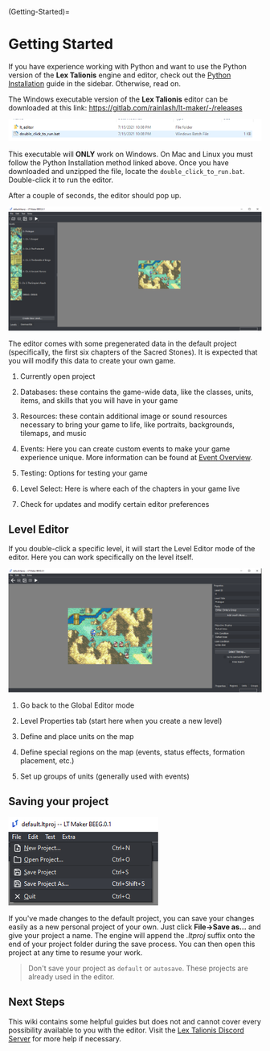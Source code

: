 (Getting-Started)=
# Getting Started

If you have experience working with Python and want to use the Python version of the **Lex Talionis** engine and editor, check out the [Python Installation](PyInstall) guide in the sidebar. Otherwise, read on.

The Windows executable version of the **Lex Talionis** editor can be downloaded at this link:  https://gitlab.com/rainlash/lt-maker/-/releases

![PictureOfDoubleClick](../Images/PictureOfDoubleClick.png)

This executable will **ONLY** work on Windows. On Mac and Linux you must follow the Python Installation method linked above. Once you have downloaded and unzipped the file, locate the `double_click_to_run.bat`. Double-click it to run the editor.

After a couple of seconds, the editor should pop up.

![PictureOfEditorLabeled](../Images/GlobalEditorLabeled.png)

The editor comes with some pregenerated data in the default project (specifically, the first six chapters of the Sacred Stones). It is expected that you will modify this data to create your own game.

1. Currently open project

2. Databases: these contains the game-wide data, like the classes, units, items, and skills that you will have in your game

3. Resources: these contain additional image or sound resources necessary to bring your game to life, like portraits, backgrounds, tilemaps, and music

4. Events: Here you can create custom events to make your game experience unique. More information can be found at [Event Overview](EventOverview).

5. Testing: Options for testing your game

6. Level Select: Here is where each of the chapters in your game live

7. Check for updates and modify certain editor preferences

## Level Editor

If you double-click a specific level, it will start the Level Editor mode of the editor. Here you can work specifically on the level itself.

![LevelEditor](../Images/LevelEditor.png)

1. Go back to the Global Editor mode

2. Level Properties tab (start here when you create a new level)

3. Define and place units on the map

4. Define special regions on the map (events, status effects, formation placement, etc.)

5. Set up groups of units (generally used with events)

## Saving your project

![SavingProject](../Images/SavingProject.png)

If you've made changes to the default project, you can save your changes easily as a new personal project of your own. Just click **File->Save as...** and give your project a name. The engine will append the *.ltproj* suffix onto the end of your project folder during the save process. You can then open this project at any time to resume your work.

> Don't save your project as `default` or `autosave`. These projects are already used in the editor.

## Next Steps

This wiki contains some helpful guides but does not and cannot cover every possibility available to you with the editor. Visit the [Lex Talionis Discord Server](https://discord.gg/dC6VWGh4sw) for more help if necessary.
